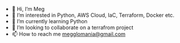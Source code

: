 - 👋 Hi, I’m Meg
- 👀 I’m interested in Python, AWS Cloud, IaC, Terraform, Docker etc. 
- 🌱 I’m currently learning Python
- 💞️ I’m looking to collaborate on a terrafrom project
- 📫 How to reach me megglomania@gmail.com

<!---
Megglomania/Megglomania is a ✨ special ✨ repository because its `README.md` (this file) appears on your GitHub profile.
You can click the Preview link to take a look at your changes.
--->
